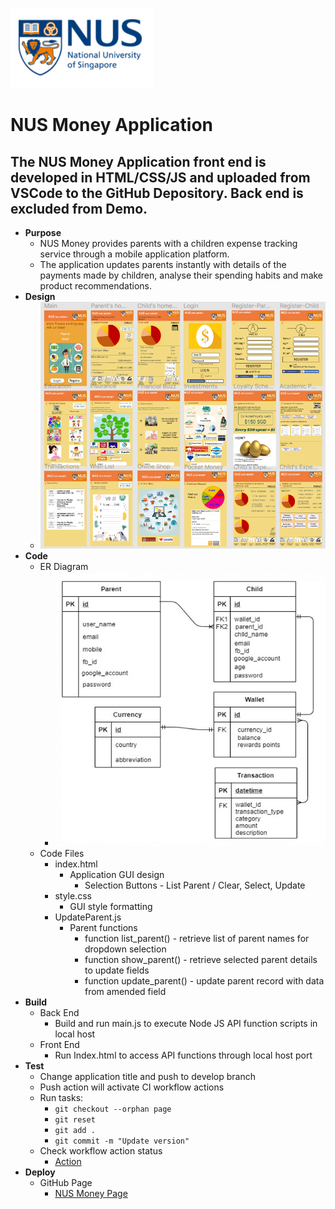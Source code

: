 ![](./logo.PNG)
# NUS Money Application
## The NUS Money Application front end is developed in HTML/CSS/JS and uploaded from VSCode to the GitHub Depository. Back end is excluded from Demo.

* **Purpose**
   * NUS Money provides parents with a children expense tracking service through a mobile application platform.
   * The application updates parents instantly with details of the payments made by children, analyse their spending habits and make product recommendations.
* **Design**
   * ![](./NUSMoneyDesign.PNG)
* **Code**
   * ER Diagram
      * ![](./NUSMoneyERD.PNG)
   * Code Files
      * index.html 
         * Application GUI design
            * Selection Buttons - List Parent / Clear, Select, Update
      * style.css
          * GUI style formatting
      * UpdateParent.js
          * Parent functions 
            * function list_parent() - retrieve list of parent names for dropdown selection
            * function show_parent() - retrieve selected parent details to update fields
            * function update_parent() - update parent record with data from amended field
* **Build** 
   * Back End
      * Build and run main.js to execute Node JS API function scripts in local host
   * Front End
      * Run Index.html to access API functions through local host port
* **Test** 
    * Change application title and push to develop branch
    * Push action will activate CI workflow actions
    * Run tasks:
        *  `git checkout --orphan page`
        *  `git reset`
        *  `git add .`
        *  `git commit -m "Update version"`
    * Check workflow action status
        * [Action](https://github.com/myeo1/NUSMoney/actions)
* **Deploy**
    * GitHub Page
        * [NUS Money Page](https://myeo1.github.io/NUSMoney/)

```

